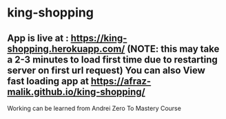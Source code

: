 # king-shopping
App is live at : https://king-shopping.herokuapp.com/ (NOTE: this may take a 2-3 minutes to load first time due to restarting server on first url request)
You can also View fast loading app at https://afraz-malik.github.io/king-shopping/
----------------------------------------------------------------------------------------------------------------------
Working can be learned from Andrei Zero To Mastery Course
